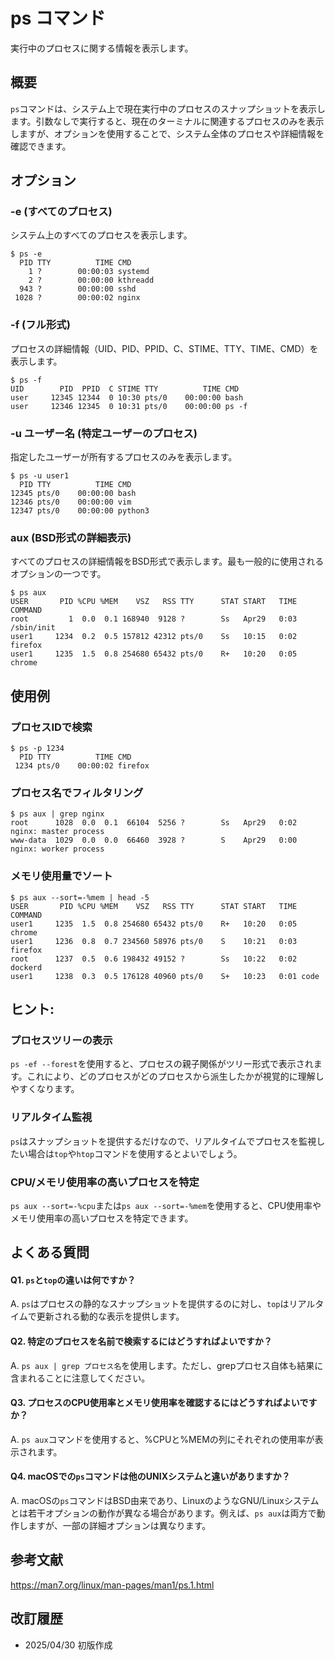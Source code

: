 # ps コマンド

実行中のプロセスに関する情報を表示します。

## 概要

`ps`コマンドは、システム上で現在実行中のプロセスのスナップショットを表示します。引数なしで実行すると、現在のターミナルに関連するプロセスのみを表示しますが、オプションを使用することで、システム全体のプロセスや詳細情報を確認できます。

## オプション

### **-e (すべてのプロセス)**

システム上のすべてのプロセスを表示します。

```console
$ ps -e
  PID TTY          TIME CMD
    1 ?        00:00:03 systemd
    2 ?        00:00:00 kthreadd
  943 ?        00:00:00 sshd
 1028 ?        00:00:02 nginx
```

### **-f (フル形式)**

プロセスの詳細情報（UID、PID、PPID、C、STIME、TTY、TIME、CMD）を表示します。

```console
$ ps -f
UID        PID  PPID  C STIME TTY          TIME CMD
user     12345 12344  0 10:30 pts/0    00:00:00 bash
user     12346 12345  0 10:31 pts/0    00:00:00 ps -f
```

### **-u ユーザー名 (特定ユーザーのプロセス)**

指定したユーザーが所有するプロセスのみを表示します。

```console
$ ps -u user1
  PID TTY          TIME CMD
12345 pts/0    00:00:00 bash
12346 pts/0    00:00:00 vim
12347 pts/0    00:00:00 python3
```

### **aux (BSD形式の詳細表示)**

すべてのプロセスの詳細情報をBSD形式で表示します。最も一般的に使用されるオプションの一つです。

```console
$ ps aux
USER       PID %CPU %MEM    VSZ   RSS TTY      STAT START   TIME COMMAND
root         1  0.0  0.1 168940  9128 ?        Ss   Apr29   0:03 /sbin/init
user1     1234  0.2  0.5 157812 42312 pts/0    Ss   10:15   0:02 firefox
user1     1235  1.5  0.8 254680 65432 pts/0    R+   10:20   0:05 chrome
```

## 使用例

### プロセスIDで検索

```console
$ ps -p 1234
  PID TTY          TIME CMD
 1234 pts/0    00:00:02 firefox
```

### プロセス名でフィルタリング

```console
$ ps aux | grep nginx
root      1028  0.0  0.1  66104  5256 ?        Ss   Apr29   0:02 nginx: master process
www-data  1029  0.0  0.0  66460  3928 ?        S    Apr29   0:00 nginx: worker process
```

### メモリ使用量でソート

```console
$ ps aux --sort=-%mem | head -5
USER       PID %CPU %MEM    VSZ   RSS TTY      STAT START   TIME COMMAND
user1     1235  1.5  0.8 254680 65432 pts/0    R+   10:20   0:05 chrome
user1     1236  0.8  0.7 234560 58976 pts/0    S    10:21   0:03 firefox
root      1237  0.5  0.6 198432 49152 ?        Ss   10:22   0:02 dockerd
user1     1238  0.3  0.5 176128 40960 pts/0    S+   10:23   0:01 code
```

## ヒント:

### プロセスツリーの表示

`ps -ef --forest`を使用すると、プロセスの親子関係がツリー形式で表示されます。これにより、どのプロセスがどのプロセスから派生したかが視覚的に理解しやすくなります。

### リアルタイム監視

`ps`はスナップショットを提供するだけなので、リアルタイムでプロセスを監視したい場合は`top`や`htop`コマンドを使用するとよいでしょう。

### CPU/メモリ使用率の高いプロセスを特定

`ps aux --sort=-%cpu`または`ps aux --sort=-%mem`を使用すると、CPU使用率やメモリ使用率の高いプロセスを特定できます。

## よくある質問

#### Q1. `ps`と`top`の違いは何ですか？
A. `ps`はプロセスの静的なスナップショットを提供するのに対し、`top`はリアルタイムで更新される動的な表示を提供します。

#### Q2. 特定のプロセスを名前で検索するにはどうすればよいですか？
A. `ps aux | grep プロセス名`を使用します。ただし、grepプロセス自体も結果に含まれることに注意してください。

#### Q3. プロセスのCPU使用率とメモリ使用率を確認するにはどうすればよいですか？
A. `ps aux`コマンドを使用すると、%CPUと%MEMの列にそれぞれの使用率が表示されます。

#### Q4. macOSでの`ps`コマンドは他のUNIXシステムと違いがありますか？
A. macOSの`ps`コマンドはBSD由来であり、LinuxのようなGNU/Linuxシステムとは若干オプションの動作が異なる場合があります。例えば、`ps aux`は両方で動作しますが、一部の詳細オプションは異なります。

## 参考文献

https://man7.org/linux/man-pages/man1/ps.1.html

## 改訂履歴

- 2025/04/30 初版作成